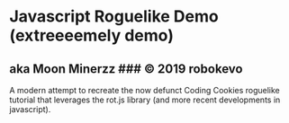 # Javascript Roguelike Demo (extreeeemely demo)
## aka Moon Minerzz ### © 2019 robokevo

A modern attempt to recreate the now defunct Coding Cookies roguelike tutorial that leverages the rot.js library (and more recent developments in javascript).
